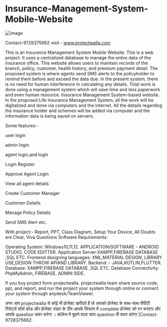 # Insurance-Management-System-Mobile-Website
![image](https://user-images.githubusercontent.com/121348131/209619551-9c5f2925-546c-49d0-8ef0-dd7e43c2e2b1.png)


Contact-9728375662 visit - www.projectwalla.com

This is an Insurance Management System Mobile Website. This is a web project. It uses a centralized database to manage the entire data of the insurance office. This website allows users to maintain records of the branch, policy, customer, health history, and premium payment detail. The proposed system is where agents send SMS alerts to the policyholder to remind them before and exceed the data due. In the present system, there is no need for human interference in calculating any details. Total work is done using a management system which will save time and less paperwork and even human resource. Insurance Management System-based website. In the proposed Life Insurance Management System, all the work will be digitalized and done via computers and the internet. All the details regarding the insurance holder and schemes will be added via computer and the information data is being saved on servers.

 Some features:-

user login 

admin login 

agent login,and login

Login Register

Approve Agent Login

View all agent details

Create Customer Manager

Customer Details

Manage Policy Details

Send SMS Alert etc.

With project:- Report, PPT, Class Diagram, Setup Your Device, All Doubts are Clear, Viva Questions
Software Requirements:

Operating System: Windows10,11,12.
APPLICATION/SOFTWARE - ANDROID STUDIO, CODE EDITTER.
Application Server:XAMPP,FIREBASE DATABASE ,SQL ETC.
Frontend designing languages: XML,MATERIAL DESIGN, LIBRARY USE,DESIGN THROW APIAND LIBRARY.
Backend :- JAVA,KOTLIN,FLUTTER.
Database:  XAMPP,FIREBASE DATABASE ,SQL ETC.
Database Connectivity:   PhpMyAdmin, FIREBASE, ADMIN SIDE.

If you buy project form projectwalla. projectwalla team share source code, ppt, and report, and run the project your system through online or connect your system through anydesk/TeamViewer.

अगर आप  projectwalla से कोई भी प्रोजेक्ट खरीदते हैं तो आपको प्रोजेक्ट के साथ-साथ पीपीटी रिपोर्ट्स सोर्स कोड और प्रोजेक्ट भंडार के टीम आपके सिस्टम में complete प्रोजेक्ट को रन करएगा और आपके question  कवर करेगा । कॉलेज में पूछने वाला सारा question वी कवर करेगा |Contact-9728375662.

 

